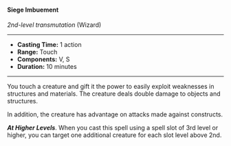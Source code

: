 #### Siege Imbuement
*2nd-level transmutation* (Wizard)
___
- **Casting Time:** 1 action
- **Range:** Touch
- **Components:** V, S
- **Duration:** 10 minutes
---
You touch a creature and gift it the power to easily exploit weaknesses in structures and materials. The creature deals double damage to objects and structures.

In addition, the creature has advantage on attacks made against constructs.

***At Higher Levels***. When you cast this spell using a spell slot of 3rd level or higher, you can target one additional creature for each slot level above 2nd.
